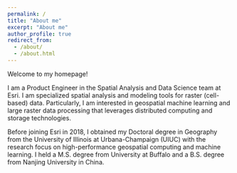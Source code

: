 ```yaml
---
permalink: /
title: "About me"
excerpt: "About me"
author_profile: true
redirect_from: 
  - /about/
  - /about.html
---
```


Welcome to my homepage!

I am a Product Engineer in the Spatial Analysis and Data Science team at Esri. I am specialized spatial
 analysis and modeling tools for raster (cell-based) data. Particularly, I am interested in geospatial 
 machine learning and large raster data processing that leverages distributed computing and storage technologies. 

Before joining Esri in 2018, I obtained my Doctoral degree in Geography from the University of Illinois at 
Urbana-Champaign (UIUC) with the research focus on high-performance geospatial computing and machine learning. 
I held a M.S. degree from University at Buffalo and a B.S. degree from Nanjing University in China.